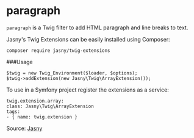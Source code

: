 # paragraph

`paragraph` is a Twig filter to add HTML paragraph and line breaks to text.

Jasny's Twig Extensions can be easily installed using Composer:

```twig
composer require jasny/twig-extensions
```

###Usage

```twig
$twig = new Twig_Environment($loader, $options);
$twig->addExtension(new Jasny\Twig\ArrayExtension());
```

To use in a Symfony project register the extensions as a service:

```twig
twig.extension.array:
class: Jasny\Twig\ArrayExtension
tags:
- { name: twig.extension }
```

Source: [Jasny](https://github.com/jasny/twig-extensions)
